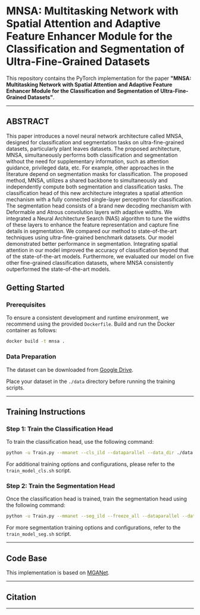 # MNSA: Multitasking Network with Spatial Attention and Adaptive Feature Enhancer Module for the Classification and Segmentation of Ultra-Fine-Grained Datasets

This repository contains the PyTorch implementation for the paper **"MNSA: Multitasking Network with Spatial Attention and Adaptive Feature Enhancer Module for the Classification and Segmentation of Ultra-Fine-Grained Datasets"**.


---

## ABSTRACT
This paper introduces a novel neural network architecture called MNSA, designed for classification and segmentation tasks on ultra-fine-grained datasets, particularly plant leaves datasets. The proposed architecture, MNSA, simultaneously performs both classification and segmentation without the need for supplementary information, such as attention guidance, privileged data, etc. For example, other approaches in the literature depend on segmentation masks for classification. The proposed method, MNSA, utilizes a shared backbone to simultaneously and independently compute both segmentation and classification tasks. The classification head of this new architecture integrates a spatial attention mechanism with a fully connected single-layer perceptron for classification. The segmentation head consists of a brand new decoding mechanism with Deformable and Atrous convolution layers with adaptive widths. We integrated a Neural Architecture Search (NAS) algorithm to tune the widths of
these layers to enhance the feature representation and capture fine details in segmentation. We compared our method to state-of-the-art techniques using ultra-fine-grained benchmark datasets. Our model demonstrated better performance in segmentation. Integrating spatial attention in our model improved the accuracy of classification beyond that of the state-of-the-art models. Furthermore, we evaluated our model on five other fine-grained classification datasets, where MNSA consistently outperformed the state-of-the-art models.


## Getting Started

### Prerequisites
To ensure a consistent development and runtime environment, we recommend using the provided `Dockerfile`. Build and run the Docker container as follows:
```bash
docker build -t mnsa .
```

### Data Preparation
The dataset can be downloaded from [Google Drive](https://drive.google.com/drive/u/2/folders/10QKsb3v__qpHuMqM96EA40M_M2DeYXN3).

Place your dataset in the `./data` directory before running the training scripts. 

---

## Training Instructions

### Step 1: Train the Classification Head
To train the classification head, use the following command:
```bash
python -u Train.py --mmanet --cls_ild --dataparallel --data_dir ./data --backbone_class 'densenet161'
```

For additional training options and configurations, please refer to the `train_model_cls.sh` script.

### Step 2: Train the Segmentation Head
Once the classification head is trained, train the segmentation head using the following command:
```bash
python -u Train.py --mmanet --seg_ild --freeze_all --dataparallel --data_dir ./data --backbone_class 'densenet161' --model_path best_model.pth --unet --transfer_to 0.250
```

For more segmentation training options and configurations, refer to the `train_model_seg.sh` script.

---

## Code Base
This implementation is based on [MGANet](https://github.com/Markin-Wang/MGANet). 

---


## Citation


---


